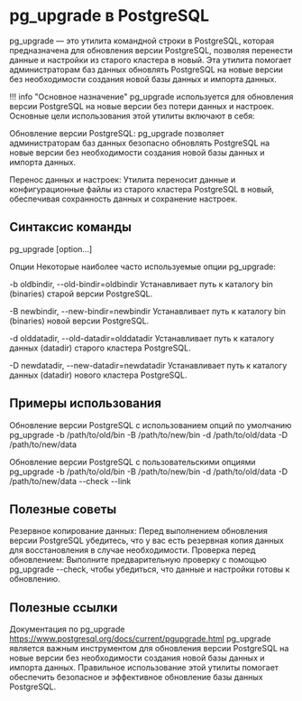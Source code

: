 # pg_upgrade в PostgreSQL
pg_upgrade — это утилита командной строки в PostgreSQL, которая предназначена для обновления версии PostgreSQL, позволяя перенести данные и настройки из старого кластера в новый. Эта утилита помогает администраторам баз данных обновлять PostgreSQL на новые версии без необходимости создания новой базы данных и импорта данных.

!!! info "Основное назначение"
    pg_upgrade используется для обновления версии PostgreSQL на новые версии без потери данных и настроек. Основные цели использования этой утилиты включают в себя:

Обновление версии PostgreSQL: pg_upgrade позволяет администраторам баз данных безопасно обновлять PostgreSQL на новые версии без необходимости создания новой базы данных и импорта данных.

Перенос данных и настроек: Утилита переносит данные и конфигурационные файлы из старого кластера PostgreSQL в новый, обеспечивая сохранность данных и сохранение настроек.

## Синтаксис команды
pg_upgrade [option...]

Опции
Некоторые наиболее часто используемые опции pg_upgrade:

-b oldbindir, --old-bindir=oldbindir
Устанавливает путь к каталогу bin (binaries) старой версии PostgreSQL.

-B newbindir, --new-bindir=newbindir
Устанавливает путь к каталогу bin (binaries) новой версии PostgreSQL.

-d olddatadir, --old-datadir=olddatadir
Устанавливает путь к каталогу данных (datadir) старого кластера PostgreSQL.

-D newdatadir, --new-datadir=newdatadir
Устанавливает путь к каталогу данных (datadir) нового кластера PostgreSQL.

## Примеры использования
Обновление версии PostgreSQL с использованием опций по умолчанию
pg_upgrade -b /path/to/old/bin -B /path/to/new/bin -d /path/to/old/data -D /path/to/new/data

Обновление версии PostgreSQL с пользовательскими опциями
pg_upgrade -b /path/to/old/bin -B /path/to/new/bin -d /path/to/old/data -D /path/to/new/data --check --link

## Полезные советы
Резервное копирование данных: Перед выполнением обновления версии PostgreSQL убедитесь, что у вас есть резервная копия данных для восстановления в случае необходимости.
Проверка перед обновлением: Выполните предварительную проверку с помощью pg_upgrade --check, чтобы убедиться, что данные и настройки готовы к обновлению.

## Полезные ссылки
Документация по pg_upgrade
https://www.postgresql.org/docs/current/pgupgrade.html
pg_upgrade является важным инструментом для обновления версии PostgreSQL на новые версии без необходимости создания новой базы данных и импорта данных. Правильное использование этой утилиты помогает обеспечить безопасное и эффективное обновление базы данных PostgreSQL.
